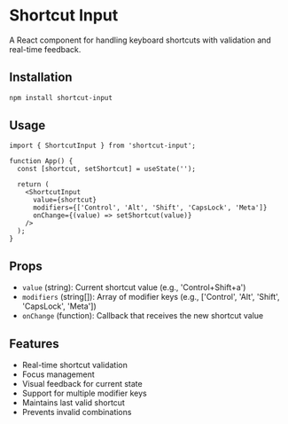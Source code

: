 # Shortcut Input

A React component for handling keyboard shortcuts with validation and real-time feedback.

## Installation

```bash
npm install shortcut-input
```

## Usage

```tsx
import { ShortcutInput } from 'shortcut-input';

function App() {
  const [shortcut, setShortcut] = useState('');

  return (
    <ShortcutInput
      value={shortcut}
      modifiers={['Control', 'Alt', 'Shift', 'CapsLock', 'Meta']}
      onChange={(value) => setShortcut(value)}
    />
  );
}
```

## Props

- `value` (string): Current shortcut value (e.g., 'Control+Shift+a')
- `modifiers` (string[]): Array of modifier keys (e.g., ['Control', 'Alt', 'Shift', 'CapsLock', 'Meta'])
- `onChange` (function): Callback that receives the new shortcut value

## Features

- Real-time shortcut validation
- Focus management
- Visual feedback for current state
- Support for multiple modifier keys
- Maintains last valid shortcut
- Prevents invalid combinations
